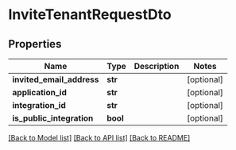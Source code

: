 # InviteTenantRequestDto

## Properties
Name | Type | Description | Notes
------------ | ------------- | ------------- | -------------
**invited_email_address** | **str** |  | [optional] 
**application_id** | **str** |  | [optional] 
**integration_id** | **str** |  | [optional] 
**is_public_integration** | **bool** |  | [optional] 

[[Back to Model list]](../README.md#documentation-for-models) [[Back to API list]](../README.md#documentation-for-api-endpoints) [[Back to README]](../README.md)

